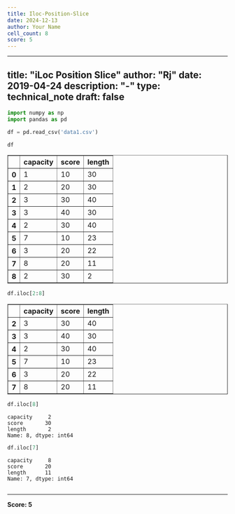 ```yaml
---
title: Iloc-Position-Slice
date: 2024-12-13
author: Your Name
cell_count: 8
score: 5
---
```


---
title: "iLoc Position Slice"
author: "Rj"
date: 2019-04-24
description: "-"
type: technical_note
draft: false
---

```python
import numpy as np
import pandas as pd
```


```python
df = pd.read_csv('data1.csv')
```


```python
df
```




<div>
<style scoped>
    .dataframe tbody tr th:only-of-type {
        vertical-align: middle;
    }

    .dataframe tbody tr th {
        vertical-align: top;
    }

    .dataframe thead th {
        text-align: right;
    }
</style>
<table border="1" class="dataframe">
  <thead>
    <tr style="text-align: right;">
      <th></th>
      <th>capacity</th>
      <th>score</th>
      <th>length</th>
    </tr>
  </thead>
  <tbody>
    <tr>
      <th>0</th>
      <td>1</td>
      <td>10</td>
      <td>30</td>
    </tr>
    <tr>
      <th>1</th>
      <td>2</td>
      <td>20</td>
      <td>30</td>
    </tr>
    <tr>
      <th>2</th>
      <td>3</td>
      <td>30</td>
      <td>40</td>
    </tr>
    <tr>
      <th>3</th>
      <td>3</td>
      <td>40</td>
      <td>30</td>
    </tr>
    <tr>
      <th>4</th>
      <td>2</td>
      <td>30</td>
      <td>40</td>
    </tr>
    <tr>
      <th>5</th>
      <td>7</td>
      <td>10</td>
      <td>23</td>
    </tr>
    <tr>
      <th>6</th>
      <td>3</td>
      <td>20</td>
      <td>22</td>
    </tr>
    <tr>
      <th>7</th>
      <td>8</td>
      <td>20</td>
      <td>11</td>
    </tr>
    <tr>
      <th>8</th>
      <td>2</td>
      <td>30</td>
      <td>2</td>
    </tr>
  </tbody>
</table>
</div>




```python
df.iloc[2:8]
```




<div>
<style scoped>
    .dataframe tbody tr th:only-of-type {
        vertical-align: middle;
    }

    .dataframe tbody tr th {
        vertical-align: top;
    }

    .dataframe thead th {
        text-align: right;
    }
</style>
<table border="1" class="dataframe">
  <thead>
    <tr style="text-align: right;">
      <th></th>
      <th>capacity</th>
      <th>score</th>
      <th>length</th>
    </tr>
  </thead>
  <tbody>
    <tr>
      <th>2</th>
      <td>3</td>
      <td>30</td>
      <td>40</td>
    </tr>
    <tr>
      <th>3</th>
      <td>3</td>
      <td>40</td>
      <td>30</td>
    </tr>
    <tr>
      <th>4</th>
      <td>2</td>
      <td>30</td>
      <td>40</td>
    </tr>
    <tr>
      <th>5</th>
      <td>7</td>
      <td>10</td>
      <td>23</td>
    </tr>
    <tr>
      <th>6</th>
      <td>3</td>
      <td>20</td>
      <td>22</td>
    </tr>
    <tr>
      <th>7</th>
      <td>8</td>
      <td>20</td>
      <td>11</td>
    </tr>
  </tbody>
</table>
</div>




```python
df.iloc[8]
```




    capacity     2
    score       30
    length       2
    Name: 8, dtype: int64




```python
df.iloc[7]
```




    capacity     8
    score       20
    length      11
    Name: 7, dtype: int64




```python

```


---
**Score: 5**